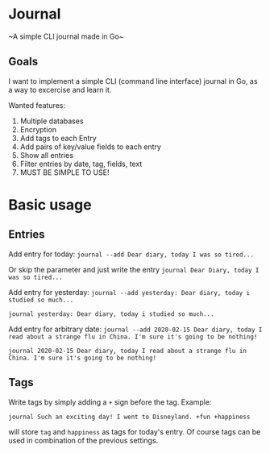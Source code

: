 # Journal
~A simple CLI journal made in Go~

## Goals
I want to implement a simple CLI (command line interface) journal in Go, as a way to excercise and learn it.

Wanted features:
  1. Multiple databases
  2. Encryption
  3. Add tags to each Entry
  4. Add pairs of key/value fields to each entry
  5. Show all entries
  6. Filter entries by date, tag, fields, text
  7. MUST BE SIMPLE TO USE!


# Basic usage

## Entries
Add entry for today:
`journal --add Dear diary, today I was so tired...`

Or skip the parameter and just write the entry
`journal Dear Diary, today I was so tired...`

Add entry for yesterday:
`journal --add yesterday: Dear diary, today i studied so much...`

`journal yesterday: Dear diary, today i studied so much...`

Add entry for arbitrary date:
`journal --add 2020-02-15 Dear diary, today I read about a strange flu in China. I'm sure it's going to be nothing!`

`journal 2020-02-15 Dear diary, today I read about a strange flu in China. I'm sure it's going to be nothing!`

## Tags
Write tags by simply adding a `+` sign before the tag. Example:

`journal Such an exciting day! I went to Disneyland. +fun +happiness`

will store `tag` and `happiness` as tags for today's entry. Of course tags can be used in combination of the previous settings.
